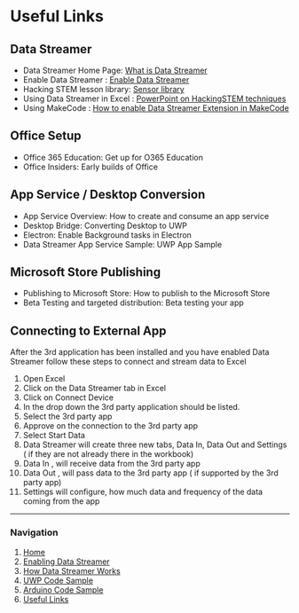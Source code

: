 # Useful Links
## Data Streamer
* Data Streamer Home Page: [What is Data Streamer](https://aka.ms/data-streamer)
* Enable Data Streamer : [Enable Data Streamer](https://support.office.com/en-us/article/what-is-data-streamer-1d52ffce-261c-4d7b-8017-89e8ee2b806f?ui=en-US&rs=en-US&ad=US)
* Hacking STEM lesson library: [Sensor library](https://www.microsoft.com/en-us/education/education-workshop/activity-library.aspx)
* Using Data Streamer in Excel : [PowerPoint on HackingSTEM techniques](https://aka.ms/hackingstem-excel-training-powerpoint)
* Using MakeCode : [How to enable Data Streamer Extension in MakeCode](https://makecode.microbit.org/pkg/microsoft/pxt-hacking-stem)

## Office Setup
* Office 365 Education: Get up for O365 Education
* Office Insiders: Early builds of Office

## App Service / Desktop Conversion
* App Service Overview: How to create and consume an app service
* Desktop Bridge: Converting Desktop to UWP
* Electron: Enable Background tasks in Electron
* Data Streamer App Service Sample: UWP App Sample

## Microsoft Store Publishing
* Publishing to Microsoft Store: How to publish to the Microsoft Store
* Beta Testing and targeted distribution: Beta testing your app

## Connecting to External App
After the 3rd application has been installed and you have enabled Data Streamer follow these steps to connect and stream data to Excel
1. Open Excel
2. Click on the Data Streamer tab in Excel 
3. Click on Connect Device
4. In the drop down the 3rd party application should be listed. 
5. Select the 3rd party app
6. Approve on the connection to the 3rd party app
7. Select Start Data
8. Data Streamer will create three new tabs, Data In, Data Out and Settings ( if they are not already there in the workbook)
9. Data In , will receive data from the 3rd party app
10. Data Out , will pass data to the 3rd party app ( if supported by the 3rd party app)
11. Settings will configure, how much data and frequency of the data coming from the app
***
### Navigation
1. [Home](https://microsoft.github.io/DataStreamerDevPortal)
2. [Enabling Data Streamer](https://microsoft.github.io/DataStreamerDevPortal/enable)
3. [How Data Streamer Works](https://microsoft.github.io/DataStreamerDevPortal/works)
4. [UWP Code Sample](https://github.com/Microsoft/DataStreamerSamples)
5. [Arduino Code Sample](https://github.com/Microsoft/HackingSTEMSamples)
6. [Useful Links](https://microsoft.github.io/DataStreamerDevPortal/links)